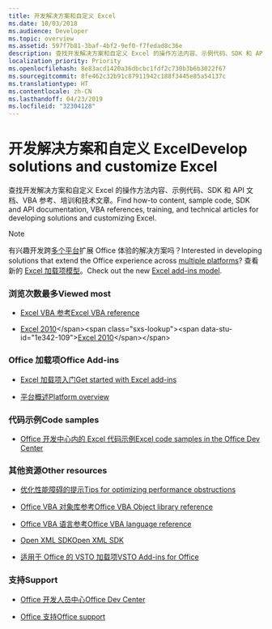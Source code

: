 ```yaml
---
title: 开发解决方案和自定义 Excel
ms.date: 10/03/2018
ms.audience: Developer
ms.topic: overview
ms.assetid: 597f7b81-3baf-4bf2-9ef0-f7fedad8c36e
description: 查找开发解决方案和自定义 Excel 的操作方法内容、示例代码、SDK 和 API 文档、VBA 参考、培训和技术文章。
localization_priority: Priority
ms.openlocfilehash: 8e83acd1420a36dbcbc1fdf2c730b3b6b3022f67
ms.sourcegitcommit: 8fe462c32b91c87911942c188f3445e85a54137c
ms.translationtype: HT
ms.contentlocale: zh-CN
ms.lasthandoff: 04/23/2019
ms.locfileid: "32304128"
---
```

# <a name="develop-solutions-and-customize-excel"></a><span data-ttu-id="1e342-103">开发解决方案和自定义 Excel</span><span class="sxs-lookup"><span data-stu-id="1e342-103">Develop solutions and customize Excel</span></span>

<span data-ttu-id="1e342-104">查找开发解决方案和自定义 Excel 的操作方法内容、示例代码、SDK 和 API 文档、VBA 参考、培训和技术文章。</span><span class="sxs-lookup"><span data-stu-id="1e342-104">Find how-to content, sample code, SDK and API documentation, VBA references, training, and technical articles for developing solutions and customizing Excel.</span></span>
  
> [!NOTE]
> <span data-ttu-id="1e342-105">有兴趣开发跨[多个平台](https://docs.microsoft.com/office/dev/add-ins/overview/office-add-in-availability)扩展 Office 体验的解决方案吗？</span><span class="sxs-lookup"><span data-stu-id="1e342-105">Interested in developing solutions that extend the Office experience across [multiple platforms](https://docs.microsoft.com/office/dev/add-ins/overview/office-add-in-availability)?</span></span> <span data-ttu-id="1e342-106">查看新的 [Excel 加载项模型](https://docs.microsoft.com/office/dev/add-ins/excel/excel-add-ins-overview)。</span><span class="sxs-lookup"><span data-stu-id="1e342-106">Check out the new [Excel add-ins model](https://docs.microsoft.com/office/dev/add-ins/excel/excel-add-ins-overview).</span></span> 
  
### <a name="viewed-most"></a><span data-ttu-id="1e342-107">浏览次数最多</span><span class="sxs-lookup"><span data-stu-id="1e342-107">Viewed most</span></span>
  
- [<span data-ttu-id="1e342-108">Excel VBA 参考</span><span class="sxs-lookup"><span data-stu-id="1e342-108">Excel VBA reference</span></span>](https://docs.microsoft.com/office/vba/api/overview/excel)
  
- <span data-ttu-id="1e342-109">[Excel 2010](https://docs.microsoft.com/previous-versions/office/developer/office-2010/ee658205(v=office.14))</span><span class="sxs-lookup"><span data-stu-id="1e342-109">[Excel 2010](https://docs.microsoft.com/previous-versions/office/developer/office-2010/ee658205(v=office.14))</span></span>
  
### <a name="office-add-ins"></a><span data-ttu-id="1e342-110">Office 加载项</span><span class="sxs-lookup"><span data-stu-id="1e342-110">Office Add-ins</span></span>
  
- [<span data-ttu-id="1e342-111">Excel 加载项入门</span><span class="sxs-lookup"><span data-stu-id="1e342-111">Get started with Excel add-ins</span></span>](https://docs.microsoft.com/office/dev/add-ins/excel/excel-add-ins-get-started-overview)
  
- [<span data-ttu-id="1e342-112">平台概述</span><span class="sxs-lookup"><span data-stu-id="1e342-112">Platform overview</span></span>](https://docs.microsoft.com/office/dev/add-ins/overview/office-add-ins)
  
### <a name="code-samples"></a><span data-ttu-id="1e342-113">代码示例</span><span class="sxs-lookup"><span data-stu-id="1e342-113">Code samples</span></span>
  
- [<span data-ttu-id="1e342-114">Office 开发中心内的 Excel 代码示例</span><span class="sxs-lookup"><span data-stu-id="1e342-114">Excel code samples in the Office Dev Center</span></span>](https://developer.microsoft.com/excel/gallery/?filterBy=Samples)
  
### <a name="other-resources"></a><span data-ttu-id="1e342-115">其他资源</span><span class="sxs-lookup"><span data-stu-id="1e342-115">Other resources</span></span>
  
- [<span data-ttu-id="1e342-116">优化性能障碍的提示</span><span class="sxs-lookup"><span data-stu-id="1e342-116">Tips for optimizing performance obstructions</span></span>](https://docs.microsoft.com/office/vba/excel/concepts/excel-performance/excel-tips-for-optimizing-performance-obstructions)

- [<span data-ttu-id="1e342-117">Office VBA 对象库参考</span><span class="sxs-lookup"><span data-stu-id="1e342-117">Office VBA Object library reference</span></span>](https://docs.microsoft.com/office/vba/api/overview/library-reference)
  
- [<span data-ttu-id="1e342-118">Office VBA 语言参考</span><span class="sxs-lookup"><span data-stu-id="1e342-118">Office VBA language reference</span></span>](https://docs.microsoft.com/office/vba/api/overview/language-reference)
  
- [<span data-ttu-id="1e342-119">Open XML SDK</span><span class="sxs-lookup"><span data-stu-id="1e342-119">Open XML SDK</span></span>](https://docs.microsoft.com/office/open-xml/open-xml-sdk)
  
- [<span data-ttu-id="1e342-120">适用于 Office 的 VSTO 加载项</span><span class="sxs-lookup"><span data-stu-id="1e342-120">VSTO Add-ins for Office</span></span>](https://docs.microsoft.com/visualstudio/vsto/create-vsto-add-ins-for-office-by-using-visual-studio?view=vs-2017)
  
### <a name="support"></a><span data-ttu-id="1e342-121">支持</span><span class="sxs-lookup"><span data-stu-id="1e342-121">Support</span></span>
  
- [<span data-ttu-id="1e342-122">Office 开发人员中心</span><span class="sxs-lookup"><span data-stu-id="1e342-122">Office Dev Center</span></span>](https://developer.microsoft.com/office)
  
- [<span data-ttu-id="1e342-123">Office 支持</span><span class="sxs-lookup"><span data-stu-id="1e342-123">Office support</span></span>](https://support.office.com/)
